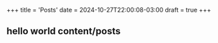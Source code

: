 +++
title = 'Posts'
date = 2024-10-27T22:00:08-03:00
draft = true
+++

## hello world content/posts
